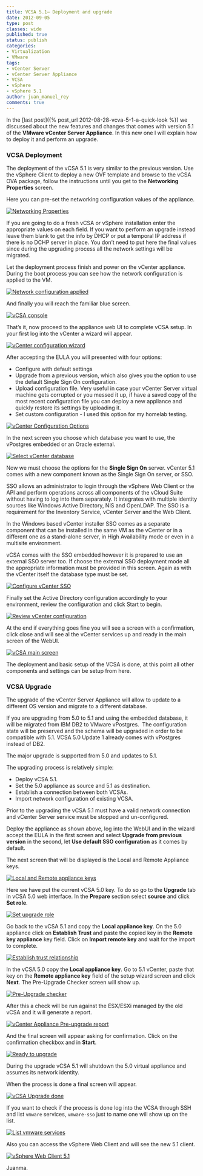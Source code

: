 ```yaml
---
title: VCSA 5.1– Deployment and upgrade
date: 2012-09-05
type: post
classes: wide
published: true
status: publish
categories:
- Virtualization
- VMware
tags:
- vCenter Server
- vCenter Server Appliance
- VCSA
- vSphere
- vSphere 5.1
author: juan_manuel_rey
comments: true
---
```


In the [last post]({% post_url 2012-08-28-vcva-5-1-a-quick-look %}) we discussed about the new features and changes that comes with version 5.1 of the **VMware vCenter Server Appliance**. In this new one I will explain how to deploy it and perform an upgrade.

### VCSA Deployment

The deployment of the vCSA 5.1 is very similar to the previous version. Use the vSphere Client to deploy a new OVF template and browse to the vCSA OVA package, follow the instructions until you get to the **Networking Properties** screen.

Here you can pre-set the networking configuration values of the appliance.

[![](/assets/images/deploy_ovf_net_properties.png "Networking Properties")]({{site.url}}/assets/images/deploy_ovf_net_properties.png)

If you are going to do a fresh vCSA or vSphere installation enter the appropriate values on each field. If you want to perform an upgrade instead leave them blank to get the info by DHCP or put a temporal IP address if there is no DCHP server in place. You don’t need to put here the final values since during the upgrading process all the network settings will be migrated.

Let the deployment process finish and power on the vCenter appliance. During the boot process you can see how the network configuration is applied to the VM.

[![](/assets/images/vcsa_network_config_applied.png "Network configuration applied")]({{site.url}}/assets/images/vcsa_network_config_applied.png)

And finally you will reach the familiar blue screen.

[![](/assets/images/vcsa_vm_os_console.png "vCSA console")]({{site.url}}/assets/images/vcsa_vm_os_console.png)

That’s it, now proceed to the appliance web UI to complete vCSA setup. In your first log into the vCenter a wizard will appear.

[![](/assets/images/vcenter_config_wizard.png "vCenter configuration wizard")]({{site.url}}/assets/images/vcenter_config_wizard.png)

After accepting the EULA you will presented with four options:

-   Configure with default settings
-   Upgrade from a previous version, which also gives you the option to use the default Single Sign On configuration.
-   Upload configuration file. Very useful in case your vCenter Server virtual machine gets corrupted or you messed it up, if have a saved copy of the most recent configuration file you can deploy a new appliance and quickly restore its settings by uploading it.
-   Set custom configuration - I used this option for my homelab testing.

[![](/assets/images/vc_configuration_options.png "vCenter Configuration Options")]({{site.url}}/assets/images/vc_configuration_options.png)

In the next screen you choose which database you want to use, the vPostgres embedded or an Oracle external.

[![](/assets/images/select_vcsa_db.png "Select vCenter database")]({{site.url}}/assets/images/select_vcsa_db.png)

Now we must choose the options for the **Single Sign On** server. vCenter 5.1 comes with a new component known as the Single Sign On server, or SSO.

SSO allows an administrator to login through the vSphere Web Client or the API and perform operations across all components of the vCloud Suite without having to log into them separately. It integrates with multiple identity sources like Windows Active Directory, NIS and OpenLDAP. The SSO is a requirement for the Inventory Service, vCenter Server and the Web Client.

In the Windows based vCenter installer SSO comes as a separate component that can be installed in the same VM as the vCenter or in a different one as a stand-alone server, in High Availability mode or even in a multisite environment.

vCSA comes with the SSO embedded however it is prepared to use an external SSO server too. If choose the external SSO deployment mode all the appropriate information must be provided in this screen. Again as with the vCenter itself the database type must be set.

[![](/assets/images/vcsa_vc_wizard_sso_settings.png "Configure vCenter SSO")]({{site.url}}/assets/images/vcsa_vc_wizard_sso_settings.png)

Finally set the Active Directory configuration accordingly to your environment, review the configuration and click Start to begin.

[![](/assets/images/review_vcsa_vc_config.png "Review vCenter configuration")]({{site.url}}/assets/images/review_vcsa_vc_config.png)

At the end if everything goes fine you will see a screen with a confirmation, click close and will see al the vCenter services up and ready in the main screen of the WebUI.

[![](/assets/images/vcsa_vima_main_screen.png "vCSA main screen")]({{site.url}}/assets/images/vcsa_vima_main_screen.png)

The deployment and basic setup of the VCSA is done, at this point all other components and settings can be setup from here.

### VCSA Upgrade

The upgrade of the vCenter Server Appliance will allow to update to a different OS version and migrate to a different database.

If you are upgrading from 5.0 to 5.1 and using the embedded database, it will be migrated from IBM DB2 to VMware vPostgres.  The configuration state will be preserved and the schema will be upgraded in order to be compatible with 5.1. VCSA 5.0 Update 1 already comes with vPostgres instead of DB2.

The major upgrade is supported from 5.0 and updates to 5.1.

The upgrading process is relatively simple:

-   Deploy vCSA 5.1.
-   Set the 5.0 appliance as source and 5.1 as destination.
-   Establish a connection between both VCSAs.
-   Import network configuration of existing VCSA.

Prior to the upgrading the vCSA 5.1 must have a valid network connection and vCenter Server service must be stopped and un-configured.

Deploy the appliance as shown above, log into the WebUI and in the wizard accept the EULA in the first screen and select **Upgrade from previous version** in the second, let **Use default SSO configuration** as it comes by default.

The next screen that will be displayed is the Local and Remote Appliance keys.

[![](/assets/images/vcsa_local_remote_keys.png "Local and Remote appliance keys")]({{site.url}}/assets/images/vcsa_local_remote_keys.png)

Here we have put the current vCSA 5.0 key. To do so go to the **Upgrade** tab in vCSA 5.0 web interface. In the **Prepare** section select **source** and click **Set role**.

[![](/assets/images/set_appliance_upgrade_role.png "Set upgrade role")]({{site.url}}/assets/images/set_appliance_upgrade_role.png)

Go back to the vCSA 5.1 and copy the **Local appliance key**. On the 5.0 appliance click on **Establish Trust** and paste the copied key in the **Remote key appliance** key field. Click on **Import remote key** and wait for the import to complete.

[![](/assets/images/import_local_appliance_key.png "Establish trust relationship")]({{site.url}}/assets/images/import_local_appliance_key.png)

In the vCSA 5.0 copy the **Local appliance key**. Go to 5.1 vCenter, paste that key on the **Remote appliance key** field of the setup wizard screen and click **Next**. The Pre-Upgrade Checker screen will show up.

[![](/assets/images/vcsa_pre_upgrade_checker.png "Pre-Upgrade checker")]({{site.url}}/assets/images/vcsa_pre_upgrade_checker.png)

After this a check will be run against the ESX/ESXi managed by the old vCSA and it will generate a report.

[![](/assets/images/vcsa_pre_upgrade_report.png "vCenter Appliance Pre-upgrade report")]({{site.url}}/assets/images/vcsa_pre_upgrade_report.png)

And the final screen will appear asking for confirmation. Click on the confirmation checkbox and in **Start**.

[![](/assets/images/vcsa_ready_to_upgrade.png "Ready to upgrade")]({{site.url}}/assets/images/vcsa_ready_to_upgrade.png)

During the upgrade vCSA 5.1 will shutdown the 5.0 virtual appliance and assumes its network identity.

When the process is done a final screen will appear.

[![](/assets/images/vcsa_upgrade_finished.png "vCSA Upgrade done")]({{site.url}}/assets/images/vcsa_upgrade_finished.png)

If you want to check if the process is done log into the VCSA through SSH and list `vmware` services, `vmware-sso` just to name one will show up on the list.

[![](/assets/images/vcsa_list_vmware_services.png "List vmware services")]({{site.url}}/assets/images/vcsa_list_vmware_services.png)

Also you can access the vSphere Web Client and will see the new 5.1 client.

[![](/assets/images/vsphere_51_web_client.png "vSphere Web Client 5.1")]({{site.url}}/assets/images/vsphere_51_web_client.png)

Juanma.
